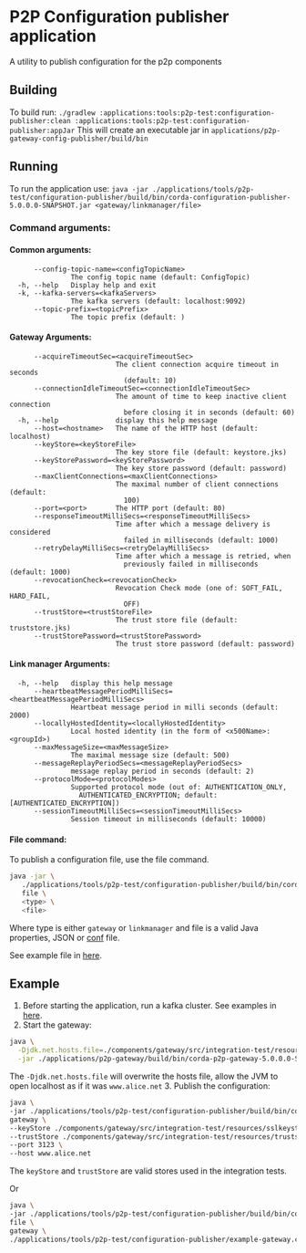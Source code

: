 # P2P Configuration publisher application
A utility to publish configuration for the p2p components

## Building
To build run:
`./gradlew :applications:tools:p2p-test:configuration-publisher:clean :applications:tools:p2p-test:configuration-publisher:appJar`
This will create an executable jar in `applications/p2p-gateway-config-publisher/build/bin` 

## Running
To run the application use:
`java -jar ./applications/tools/p2p-test/configuration-publisher/build/bin/corda-configuration-publisher-5.0.0.0-SNAPSHOT.jar <gateway/linkmanager/file>`

### Command arguments:
#### Common arguments:
```
      --config-topic-name=<configTopicName>
               The config topic name (default: ConfigTopic)
  -h, --help   Display help and exit
  -k, --kafka-servers=<kafkaServers>
               The kafka servers (default: localhost:9092)
      --topic-prefix=<topicPrefix>
               The topic prefix (default: )
```
#### Gateway Arguments:
```
      --acquireTimeoutSec=<acquireTimeoutSec>
                          The client connection acquire timeout in seconds
                            (default: 10)
      --connectionIdleTimeoutSec=<connectionIdleTimeoutSec>
                          The amount of time to keep inactive client connection
                            before closing it in seconds (default: 60)
  -h, --help              display this help message
      --host=<hostname>   The name of the HTTP host (default: localhost)
      --keyStore=<keyStoreFile>
                          The key store file (default: keystore.jks)
      --keyStorePassword=<keyStorePassword>
                          The key store password (default: password)
      --maxClientConnections=<maxClientConnections>
                          The maximal number of client connections (default:
                            100)
      --port=<port>       The HTTP port (default: 80)
      --responseTimeoutMilliSecs=<responseTimeoutMilliSecs>
                          Time after which a message delivery is considered
                            failed in milliseconds (default: 1000)
      --retryDelayMilliSecs=<retryDelayMilliSecs>
                          Time after which a message is retried, when
                            previously failed in milliseconds (default: 1000)
      --revocationCheck=<revocationCheck>
                          Revocation Check mode (one of: SOFT_FAIL, HARD_FAIL,
                            OFF)
      --trustStore=<trustStoreFile>
                          The trust store file (default: truststore.jks)
      --trustStorePassword=<trustStorePassword>
                          The trust store password (default: password)
```
#### Link manager Arguments:
```
  -h, --help   display this help message
      --heartbeatMessagePeriodMilliSecs=<heartbeatMessagePeriodMilliSecs>
               Heartbeat message period in milli seconds (default: 2000)
      --locallyHostedIdentity=<locallyHostedIdentity>
               Local hosted identity (in the form of <x500Name>:<groupId>)
      --maxMessageSize=<maxMessageSize>
               The maximal message size (default: 500)
      --messageReplayPeriodSecs=<messageReplayPeriodSecs>
               message replay period in seconds (default: 2)
      --protocolMode=<protocolModes>
               Supported protocol mode (out of: AUTHENTICATION_ONLY,
                 AUTHENTICATED_ENCRYPTION; default: [AUTHENTICATED_ENCRYPTION])
      --sessionTimeoutMilliSecs=<sessionTimeoutMilliSecs>
               Session timeout in milliseconds (default: 10000)
```

#### File command:
To publish a configuration file, use the file command.
```bash
java -jar \
   ./applications/tools/p2p-test/configuration-publisher/build/bin/corda-configuration-publisher-5.0.0.0-SNAPSHOT.jar \
   file \
   <type> \
   <file>
```
Where type is either `gateway` or `linkmanager` and file is a valid Java properties, JSON or [conf](https://github.com/lightbend/config/blob/master/HOCON.md) file.

See example file in [here](example-gateway.conf).

## Example
1. Before starting the application, run a kafka cluster. See examples in [here](../../../../testing/message-patterns/README.md).
2. Start the gateway: 
```bash
java \
  -Djdk.net.hosts.file=./components/gateway/src/integration-test/resources/hosts \
  -jar ./applications/p2p-gateway/build/bin/corda-p2p-gateway-5.0.0.0-SNAPSHOT.jar
```
The `-Djdk.net.hosts.file` will overwrite the hosts file, allow the JVM to open localhost as if it was `www.alice.net`
3. Publish the configuration:
```bash
java \
-jar ./applications/tools/p2p-test/configuration-publisher/build/bin/corda-configuration-publisher-5.0.0.0-SNAPSHOT.jar \
gateway \
--keyStore ./components/gateway/src/integration-test/resources/sslkeystore_alice.jks \
--trustStore ./components/gateway/src/integration-test/resources/truststore.jks \
--port 3123 \
--host www.alice.net
```
The `keyStore` and `trustStore` are valid stores used in the integration tests.

Or
```bash
java \
-jar ./applications/tools/p2p-test/configuration-publisher/build/bin/corda-configuration-publisher-5.0.0.0-SNAPSHOT.jar \
file \
gateway \
./applications/tools/p2p-test/configuration-publisher/example-gateway.conf
```
